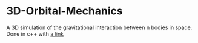 # 3D-Orbital-Mechanics

A 3D simulation of the gravitational interaction between n bodies in space. Done in c++ with [a link](https://github.com/user/repo/blob/branch/other_file.md)
